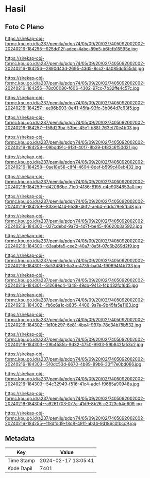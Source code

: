 # Hasil

## Foto C Plano

https://sirekap-obj-formc.kpu.go.id/a237/pemilu/pdpr/74/05/09/20/02/7405092002002-20240216-184255--925dd12f-adce-4abc-89e5-b6fcfb15595e.jpg

https://sirekap-obj-formc.kpu.go.id/a237/pemilu/pdpr/74/05/09/20/02/7405092002002-20240216-184256--2890d43d-2695-43d5-8cc2-4a085dd555dd.jpg

https://sirekap-obj-formc.kpu.go.id/a237/pemilu/pdpr/74/05/09/20/02/7405092002002-20240216-184256--78c00080-f606-4302-97cc-7b32ffe4c57c.jpg

https://sirekap-obj-formc.kpu.go.id/a237/pemilu/pdpr/74/05/09/20/02/7405092002002-20240216-184257--ee96b603-0e41-45fa-93fc-3b064d7c63f5.jpg

https://sirekap-obj-formc.kpu.go.id/a237/pemilu/pdpr/74/05/09/20/02/7405092002002-20240216-184257--f58d23ba-53be-45e1-b88f-763ef70e4b03.jpg

https://sirekap-obj-formc.kpu.go.id/a237/pemilu/pdpr/74/05/09/20/02/7405092002002-20240216-184258--09bdd91c-913f-40f7-8b39-b183c6f50d31.jpg

https://sirekap-obj-formc.kpu.go.id/a237/pemilu/pdpr/74/05/09/20/02/7405092002002-20240216-184258--0ae18e58-c8f4-4604-8def-b599c40eb432.jpg

https://sirekap-obj-formc.kpu.go.id/a237/pemilu/pdpr/74/05/09/20/02/7405092002002-20240216-184259--d42066be-71c0-4186-8195-d4c9084853a0.jpg

https://sirekap-obj-formc.kpu.go.id/a237/pemilu/pdpr/74/05/09/20/02/7405092002002-20240216-184259--833e6414-9539-46f2-aeb4-eddc29e5fbd8.jpg

https://sirekap-obj-formc.kpu.go.id/a237/pemilu/pdpr/74/05/09/20/02/7405092002002-20240216-184300--027cdebd-9a7d-4d7f-be45-46620b3a5923.jpg

https://sirekap-obj-formc.kpu.go.id/a237/pemilu/pdpr/74/05/09/20/02/7405092002002-20240216-184300--63aabfa5-cee2-40a7-8a5f-07c6b269d2f9.jpg

https://sirekap-obj-formc.kpu.go.id/a237/pemilu/pdpr/74/05/09/20/02/7405092002002-20240216-184301--8c5348b1-5a3b-4735-ba04-190894f4b733.jpg

https://sirekap-obj-formc.kpu.go.id/a237/pemilu/pdpr/74/05/09/20/02/7405092002002-20240216-184301--51268ec4-1348-49db-9413-f4b432fc16d5.jpg

https://sirekap-obj-formc.kpu.go.id/a237/pemilu/pdpr/74/05/09/20/02/7405092002002-20240216-184302--fb6c6a1c-b835-4406-9a7e-9b45fa5e1163.jpg

https://sirekap-obj-formc.kpu.go.id/a237/pemilu/pdpr/74/05/09/20/02/7405092002002-20240216-184302--1d10b297-6e81-4be4-997b-78c34b75b532.jpg

https://sirekap-obj-formc.kpu.go.id/a237/pemilu/pdpr/74/05/09/20/02/7405092002002-20240216-184303--29b4585b-9d32-4750-9933-59b842fa53c2.jpg

https://sirekap-obj-formc.kpu.go.id/a237/pemilu/pdpr/74/05/09/20/02/7405092002002-20240216-184303--510dc53d-6670-4b89-89b6-33f17e0bd086.jpg

https://sirekap-obj-formc.kpu.go.id/a237/pemilu/pdpr/74/05/09/20/02/7405092002002-20240216-184303--54c32949-f516-41c4-adcf-f9685a90948a.jpg

https://sirekap-obj-formc.kpu.go.id/a237/pemilu/pdpr/74/05/09/20/02/7405092002002-20240216-184304--a9261703-077a-41d9-8b26-c2023c54e609.jpg

https://sirekap-obj-formc.kpu.go.id/a237/pemilu/pdpr/74/05/09/20/02/7405092002002-20240216-184255--1f8dfdd9-18d8-491f-ab34-9d186c0fbcc9.jpg


## Metadata

| Key        | Value               |
| ---------- | ------------------- |
| Time Stamp | 2024-02-17 13:05:41 |
| Kode Dapil | 7401                |



